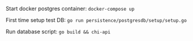 Start docker postgres container: `docker-compose up`

First time setup test DB: `go run persistence/postgresdb/setup/setup.go`

Run database script: `go build && chi-api`